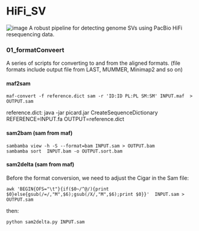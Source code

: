 # HiFi_SV
![image](https://github.com/zhangjijin/HiFi_SV/blob/main/LOGO.png)
A robust pipeline for detecting genome SVs using PacBio HiFi resequencing data.
### 01_formatConveert
A series of scripts for converting to and from the aligned formats. (file formats include output file from LAST, MUMMER, Minimap2 and so on)
#### maf2sam
    maf-convert -f reference.dict sam -r 'ID:ID PL:PL SM:SM' INPUT.maf  > OUTPUT.sam
reference.dict:
    java -jar picard.jar CreateSequenceDictionary REFERENCE=INPUT.fa OUTPUT=reference.dict
#### sam2bam (sam from maf)
    sambamba view -h -S --format=bam INPUT.sam > OUTPUT.bam
    sambamba sort  INPUT.bam -o OUTPUT.sort.bam
#### sam2delta (sam from maf)
Before the format conversion, we need to adjust the Cigar in the Sam file:
```
awk 'BEGIN{OFS="\t"}{if($0~/^@/){print $0}else{gsub(/=/,"M",$6);gsub(/X/,"M",$6);print $0}}'  INPUT.sam > OUTPUT.sam
```
then:
```
python sam2delta.py INPUT.sam 
```
